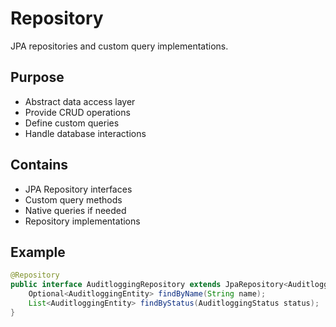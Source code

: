 # Repository
JPA repositories and custom query implementations.

## Purpose
- Abstract data access layer
- Provide CRUD operations
- Define custom queries
- Handle database interactions

## Contains
- JPA Repository interfaces
- Custom query methods
- Native queries if needed
- Repository implementations

## Example
```java
@Repository
public interface AuditloggingRepository extends JpaRepository<AuditloggingEntity, Long> {
    Optional<AuditloggingEntity> findByName(String name);
    List<AuditloggingEntity> findByStatus(AuditloggingStatus status);
}
```
